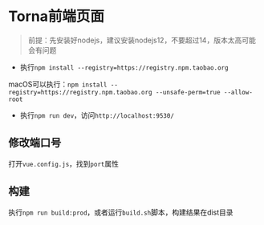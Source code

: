 # Torna前端页面

> 前提：先安装好nodejs，建议安装nodejs12，不要超过14，版本太高可能会有问题

- 执行`npm install --registry=https://registry.npm.taobao.org`

macOS可以执行：`npm install --registry=https://registry.npm.taobao.org --unsafe-perm=true --allow-root`

- 执行`npm run dev`，访问`http://localhost:9530/`


## 修改端口号

打开`vue.config.js`，找到`port`属性


## 构建

执行`npm run build:prod`，或者运行`build.sh`脚本，构建结果在dist目录